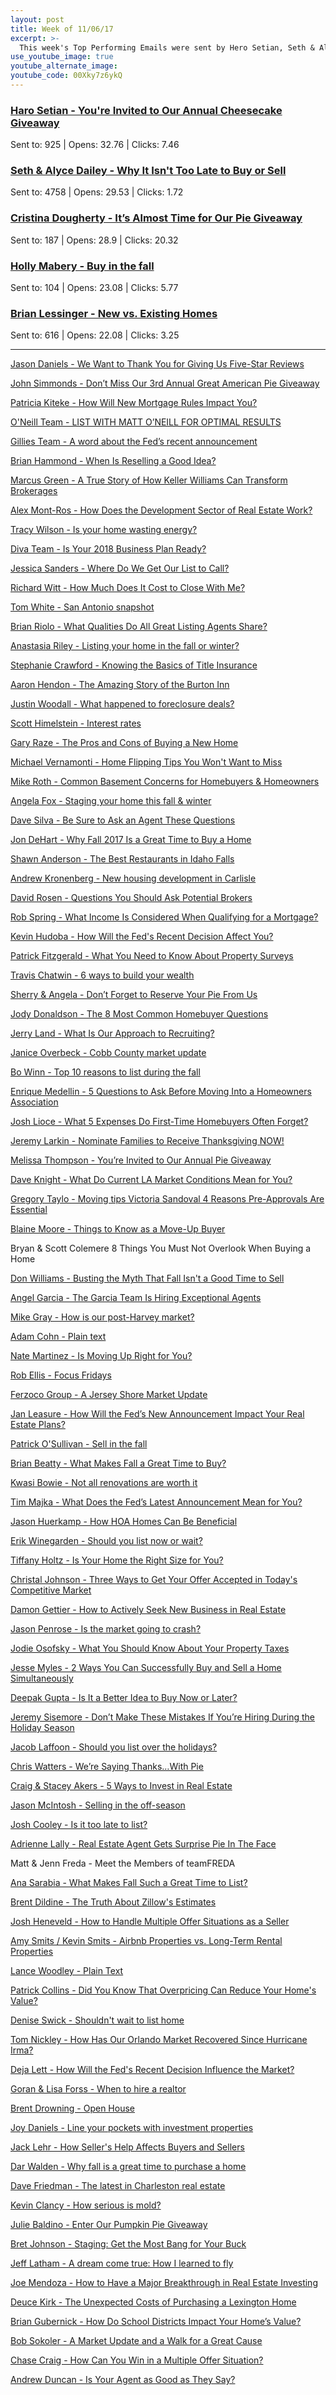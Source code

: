 ```yaml
---
layout: post
title: Week of 11/06/17
excerpt: >-
  This week's Top Performing Emails were sent by Hero Setian, Seth & Alyce Dailey, Cristina Dougherty, Holly Mabery and Brian Lessinger
use_youtube_image: true
youtube_alternate_image:
youtube_code: 00Xky7z6ykQ
---
```

<h3><a href="http://p0.vresp.com/fVsHs2" target="_blank">Haro Setian - You're Invited to Our Annual Cheesecake Giveaway</a></h3>
Sent to: 925 | Opens: 32.76 | Clicks: 7.46

<h3><a href="http://p0.vresp.com/RxNmRg" target="_blank">Seth & Alyce Dailey - Why It Isn't Too Late to Buy or Sell</a></h3>
Sent to: 4758 | Opens: 29.53 | Clicks: 1.72

<h3><a href="http://p0.vresp.com/r1KSu1" target="_blank">Cristina Dougherty - It’s Almost Time for Our Pie Giveaway</a></h3>
Sent to: 187 | Opens: 28.9 | Clicks: 20.32

<h3><a href="http://p0.vresp.com/U3RWS4" target="_blank">Holly Mabery - Buy in the fall</a></h3>
Sent to: 104 | Opens: 23.08 | Clicks: 5.77

<h3><a href="http://p0.vresp.com/Ln2y3h" target="_blank">Brian Lessinger - New vs. Existing Homes</a></h3>
Sent to: 616 | Opens: 22.08 | Clicks: 3.25

<hr>

<a href="http://p0.vresp.com/J3oCEy" target="_blank">Jason Daniels - We Want to Thank You for Giving Us Five-Star Reviews</a>

<a href="http://p0.vresp.com/Z9Cccz" target="_blank">John Simmonds - Don’t Miss Our 3rd Annual Great American Pie Giveaway</a>

<a href="http://p0.vresp.com/idZGaU" target="_blank">Patricia Kiteke - How Will New Mortgage Rules Impact You?</a>

<a href="http://p0.vresp.com/751ele" target="_blank">O'Neill Team - LIST WITH MATT O’NEILL FOR OPTIMAL RESULTS</a>

<a href="http://p0.vresp.com/RVnZfj" target="_blank">Gillies Team - 	 A word about the Fed’s recent announcement</a>

<a href="http://p0.vresp.com/OGTZOL" target="_blank">Brian Hammond - When Is Reselling a Good Idea?</a>

<a href="http://p0.vresp.com/GK0ge3" target="_blank">Marcus Green - A True Story of How Keller Williams Can Transform Brokerages</a>

<a href="http://p0.vresp.com/Z5IpA1" target="_blank">Alex Mont-Ros - How Does the Development Sector of Real Estate Work?</a>

<a href="http://p0.vresp.com/R3htWo" target="_blank">Tracy Wilson - Is your home wasting energy?</a>

<a href="http://p0.vresp.com/86MhQk" target="_blank">Diva Team - Is Your 2018 Business Plan Ready?</a>

<a href="http://p0.vresp.com/DO6LHP" target="_blank">Jessica Sanders - Where Do We Get Our List to Call?</a>

<a href="http://p0.vresp.com/SrxnSi" target="_blank">Richard Witt - How Much Does It Cost to Close With Me?</a>

<a href="http://p0.vresp.com/E9qg0G" target="_blank">Tom White - San Antonio snapshot</a>

<a href="http://p0.vresp.com/UzKPkz" target="_blank">Brian Riolo - What Qualities Do All Great Listing Agents Share?</a>

<a href="http://p0.vresp.com/LgEhM1" target="_blank">Anastasia Riley - Listing your home in the fall or winter?</a>

<a href="http://p0.vresp.com/27ZXW8" target="_blank">Stephanie Crawford - Knowing the Basics of Title Insurance</a>

<a href="http://p0.vresp.com/5MaKH0" target="_blank">Aaron Hendon - The Amazing Story of the Burton Inn</a>

<a href="http://p0.vresp.com/gouctT" target="_blank">Justin Woodall - What happened to foreclosure deals?</a>

<a href="http://p0.vresp.com/zVmWSP" target="_blank">Scott Himelstein - Interest rates</a>

<a href="http://p0.vresp.com/Jkh2aY" target="_blank">Gary Raze - The Pros and Cons of Buying a New Home</a>

<a href="http://p0.vresp.com/LuwDzO" target="_blank">Michael Vernamonti - Home Flipping Tips You Won't Want to Miss</a>

<a href="http://p0.vresp.com/Vu54pE" target="_blank">Mike Roth - Common Basement Concerns for Homebuyers & Homeowners</a>

<a href="http://p0.vresp.com/qRdScw" target="_blank">Angela Fox - Staging your home this fall & winter</a>

<a href="http://p0.vresp.com/ZfM2IN" target="_blank">Dave Silva - Be Sure to Ask an Agent These Questions</a>

<a href="http://p0.vresp.com/MGgf4D" target="_blank">Jon DeHart - Why Fall 2017 Is a Great Time to Buy a Home</a>

<a href="http://p0.vresp.com/SqwhnA" target="_blank">Shawn Anderson - The Best Restaurants in Idaho Falls</a>

<a href="http://p0.vresp.com/TFvzq7" target="_blank">Andrew Kronenberg - New housing development in Carlisle</a>

<a href="http://p0.vresp.com/uIh1P1" target="_blank">David Rosen - Questions You Should Ask Potential Brokers</a>

<a href="http://p0.vresp.com/eZQALg" target="_blank">Rob Spring - What Income Is Considered When Qualifying for a Mortgage?</a>

<a href="http://p0.vresp.com/fzud6k" target="_blank">Kevin Hudoba - How Will the Fed's Recent Decision Affect You?</a>

<a href="http://p0.vresp.com/DlGqfZ" target="_blank">Patrick Fitzgerald - What You Need to Know About Property Surveys</a>

<a href="http://p0.vresp.com/aoWsVw" target="_blank">Travis Chatwin - 6 ways to build your wealth</a>

<a href="http://p0.vresp.com/mhkGqs" target="_blank">Sherry & Angela - 	Don’t Forget to Reserve Your Pie From Us</a>

<a href="http://p0.vresp.com/0cRs3L" target="_blank">Jody Donaldson - The 8 Most Common Homebuyer Questions</a>

<a href="http://p0.vresp.com/iRORJF" target="_blank">Jerry Land - What Is Our Approach to Recruiting?</a>

<a href="http://p0.vresp.com/gLeem2" target="_blank">Janice Overbeck - Cobb County market update</a>

<a href="http://p0.vresp.com/X5ozNw" target="_blank">Bo Winn - Top 10 reasons to list during the fall</a>

<a href="http://p0.vresp.com/ayykSb" target="_blank">Enrique Medellin - 	5 Questions to Ask Before Moving Into a Homeowners Association</a>

<a href="http://p0.vresp.com/OEAKV8" target="_blank">Josh Lioce - What 5 Expenses Do First-Time Homebuyers Often Forget?</a>

<a href="http://p0.vresp.com/JodOKa" target="_blank">Jeremy Larkin - Nominate Families to Receive Thanksgiving NOW!</a>

<a href="http://p0.vresp.com/QI6nOi" target="_blank">Melissa Thompson - You’re Invited to Our Annual Pie Giveaway</a>

<a href="http://p0.vresp.com/jgHuCD" target="_blank">Dave Knight - What Do Current LA Market Conditions Mean for You?</a>

<a href="http://p0.vresp.com/VmeUla" target="_blank">Gregory Taylo - 	Moving tips Victoria Sandoval	4 Reasons Pre-Approvals Are Essential</a>

<a href="http://p0.vresp.com/huf0BQ" target="_blank">Blaine Moore - Things to Know as a Move-Up Buyer</a>

Bryan & Scott Colemere	8 Things You Must Not Overlook When Buying a Home

<a href="http://p0.vresp.com/NeiZVO" target="_blank">Don Williams - Busting the Myth That Fall Isn't a Good Time to Sell</a>

<a href="http://p0.vresp.com/3w2ipj" target="_blank">Angel Garcia - The Garcia Team Is Hiring Exceptional Agents</a>

<a href="http://p0.vresp.com/fmK0i1" target="_blank">Mike Gray - 	How is our post-Harvey market?</a>

<a href="http://p0.vresp.com/5jBERe" target="_blank">Adam Cohn - Plain text</a>

<a href="http://p0.vresp.com/q1Hcu0" target="_blank">Nate Martinez - Is Moving Up Right for You?</a>

<a href="http://p0.vresp.com/gyuhlw" target="_blank">Rob Ellis - Focus Fridays</a>

<a href="http://p0.vresp.com/kBpSKR" target="_blank">Ferzoco Group - A Jersey Shore Market Update</a>

<a href="http://p0.vresp.com/KLklI7" target="_blank">Jan Leasure - How Will the Fed’s New Announcement Impact Your Real Estate Plans?</a>

<a href="http://p0.vresp.com/FXLxxH" target="_blank">Patrick O'Sullivan - Sell in the fall</a>

<a href="http://p0.vresp.com/0rt8XN" target="_blank">Brian Beatty - What Makes Fall a Great Time to Buy?</a>

<a href="http://p0.vresp.com/rKm9iq" target="_blank">Kwasi Bowie - Not all renovations are worth it</a>

<a href="http://p0.vresp.com/NMfYos" target="_blank">Tim Majka - What Does the Fed’s Latest Announcement Mean for You?</a>

<a href="http://p0.vresp.com/1fAzXo" target="_blank">Jason Huerkamp - How HOA Homes Can Be Beneficial</a>

<a href="http://p0.vresp.com/y2EUQ0" target="_blank">Erik Winegarden - Should you list now or wait?</a>

<a href="http://p0.vresp.com/omGvVW" target="_blank">Tiffany Holtz - Is Your Home the Right Size for You?</a>

<a href="http://p0.vresp.com/PosxsD" target="_blank">Christal Johnson - Three Ways to Get Your Offer Accepted in Today's Competitive Market</a>

<a href="http://p0.vresp.com/S2zZrR" target="_blank">Damon Gettier - How to Actively Seek New Business in Real Estate</a>

<a href="http://p0.vresp.com/daYriK" target="_blank">Jason Penrose - Is the market going to crash?</a>

<a href="http://p0.vresp.com/y3a0Kx" target="_blank">Jodie Osofsky - What You Should Know About Your Property Taxes</a>

<a href="http://p0.vresp.com/8lbVMO" target="_blank">Jesse Myles - 2 Ways You Can Successfully Buy and Sell a Home Simultaneously</a>

<a href="http://p0.vresp.com/HueS57" target="_blank">Deepak Gupta - Is It a Better Idea to Buy Now or Later?</a>

<a href="http://p0.vresp.com/YYBLxV" target="_blank">Jeremy Sisemore - Don’t Make These Mistakes If You’re Hiring During the Holiday Season</a>

<a href="http://p0.vresp.com/2e0e8L" target="_blank">Jacob Laffoon - Should you list over the holidays?</a>

<a href="http://p0.vresp.com/YOiYbo" target="_blank">Chris Watters - We’re Saying Thanks…With Pie</a>

<a href="http://p0.vresp.com/YYj8qp" target="_blank">Craig & Stacey Akers - 5 Ways to Invest in Real Estate</a>

<a href="http://p0.vresp.com/CgQcfJ" target="_blank">Jason McIntosh - Selling in the off-season</a>

<a href="http://p0.vresp.com/PwxUVX" target="_blank">Josh Cooley - Is it too late to list?</a>

<a href="http://p0.vresp.com/FdmuNn" target="_blank">Adrienne Lally - Real Estate Agent Gets Surprise Pie In The Face</a>

Matt & Jenn Freda - Meet the Members of teamFREDA

<a href="http://p0.vresp.com/AAVWnB" target="_blank">Ana Sarabia - What Makes Fall Such a Great Time to List?</a>

<a href="http://p0.vresp.com/MWYbmh" target="_blank">Brent Dildine - The Truth About Zillow's Estimates</a>

<a href="http://p0.vresp.com/493czb" target="_blank">Josh Heneveld - How to Handle Multiple Offer Situations as a Seller</a>

<a href="http://p0.vresp.com/1xhyxI" target="_blank">Amy Smits / Kevin Smits - Airbnb Properties vs. Long-Term Rental Properties</a>

<a href="http://p0.vresp.com/SlOJOh" target="_blank">Lance Woodley - Plain Text</a>

<a href="http://p0.vresp.com/v1E8GA" target="_blank">Patrick Collins - Did You Know That Overpricing Can Reduce Your Home's Value?</a>

<a href="http://p0.vresp.com/tOeLcM" target="_blank">Denise Swick - Shouldn't wait to list home</a>

<a href="http://p0.vresp.com/LkAA24" target="_blank">Tom Nickley - How Has Our Orlando Market Recovered Since Hurricane Irma?</a>

<a href="http://p0.vresp.com/JG9RO2" target="_blank">Deja Lett - How Will the Fed's Recent Decision Influence the Market?</a>

<a href="http://p0.vresp.com/fOnVPn" target="_blank">Goran & Lisa Forss - When to hire a realtor</a>

<a href="http://p0.vresp.com/kbE1mp" target="_blank">Brent Drowning - Open House</a>

<a href="http://p0.vresp.com/sKL5Ic" target="_blank">Joy Daniels - Line your pockets with investment properties</a>

<a href="http://p0.vresp.com/M42t5t" target="_blank">Jack Lehr - How Seller's Help Affects Buyers and Sellers</a>

<a href="http://p0.vresp.com/XMzILL" target="_blank">Dar Walden - Why fall is a great time to purchase a home</a>

<a href="http://p0.vresp.com/yQ30WH" target="_blank">Dave Friedman - The latest in Charleston real estate</a>

<a href="http://p0.vresp.com/jwjFa0" target="_blank">Kevin Clancy - How serious is mold?</a>

<a href="http://p0.vresp.com/aTtwGb" target="_blank">Julie Baldino - Enter Our Pumpkin Pie Giveaway</a>

<a href="http://p0.vresp.com/oqw8Zh" target="_blank">Bret Johnson - 	Staging: Get the Most Bang for Your Buck</a>

<a href="http://p0.vresp.com/DfpmVJ" target="_blank">Jeff Latham - A dream come true: How I learned to fly</a>

<a href="http://p0.vresp.com/uQApjC" target="_blank">Joe Mendoza - How to Have a Major Breakthrough in Real Estate Investing</a>

<a href="http://p0.vresp.com/rKmG8T" target="_blank">Deuce Kirk - The Unexpected Costs of Purchasing a Lexington Home</a>

<a href="http://p0.vresp.com/apVUyZ" target="_blank">Brian Gubernick - How Do School Districts Impact Your Home’s Value?</a>

<a href="http://p0.vresp.com/vJ7jRb" target="_blank">Bob Sokoler - A Market Update and a Walk for a Great Cause</a>

<a href="http://p0.vresp.com/eb67L9" target="_blank">Chase Craig - How Can You Win in a Multiple Offer Situation?</a>

<a href="http://p0.vresp.com/WzJBA0" target="_blank">Andrew Duncan - Is Your Agent as Good as They Say?</a>
